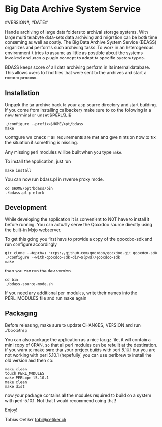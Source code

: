 # Big Data Archive System Service

#VERSION#, #DATE#

Handle archiving of large data folders to archival storage systems.
With large multi terabyte data-sets data archiving and migration
can be both time consuming as well as costly. The Big Data Archive
System Service (BDASS) organizes and performs such archiving tasks. To work
in an heterogenous environment it tries to assume as little as
possible about the systems involved and uses a plugin concept to
adapt to specific system types.

BDASS keeps score of all data archiving perform in its internal database.
This allows users to find files that were sent to the archives and start
a restore process.

## Installation

Unpack the tar archive back to your app source directory and start building.
If you come from installing callbackery make sure to do the following
in a new terminal or unset $PERL5LIB

```console
./configure --prefix=$HOME/opt/bdass
make
```

Configure will check if all requirements are met and give
hints on how to fix the situation if something is missing.

Any missing perl modules will be built when you type `make`.

To install the application, just run

```console
make install
```

You can now run bdass.pl in reverse proxy mode.

```console
cd $HOME/opt/bdass/bin
./bdass.pl prefork
```

## Development

While developing the application it is convenient to NOT have to install it
before running. You can actually serve the Qooxdoo source directly
using the built-in Mojo webserver.

To get this going you first have to provide a copy of the qooxdoo-sdk
and run configure accordingly

```console
git clone --depth=1 https://github.com/qooxdoo/qooxdoo.git qooxdoo-sdk
./configure --with-qooxdoo-sdk-dir=$(pwd)/qooxdoo-sdk
make
```

then you can run the dev version

```console
cd bin
./bdass-source-mode.sh
```

If you need any additional perl modules, write their names into the PERL_MODULES
file and run make again

## Packaging

Before releasing, make sure to update CHANGES, VERSION and run ./bootstrap

You can also package the application as a nice tar.gz file, it will contain
a mini copy of CPAN, so that all perl modules can be rebuilt at the
destination.  If you want to make sure that your project builds with perl
5.10.1 but you are not working with perl 5.10.1 (hopefully) you can use
perlbrew to install the old version and then do:

```console
make clean
touch PERL_MODULES
make PERL=perl5.10.1
make clean
make dist
```

now your package contains all the modules required to build on a system with perl-5.10.1.
Not that I would recommend doing that!

Enjoy!

Tobias Oetiker <tobi@oetiker.ch>
